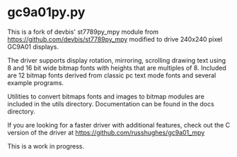 gc9a01py.py
===========

This is a fork of devbis' st7789py_mpy module from
https://github.com/devbis/st7789py_mpy modified to drive 240x240 pixel GC9A01
displays.

The driver supports display rotation, mirroring, scrolling drawing text using 8
and 16 bit wide bitmap fonts with heights that are multiples of 8. Included are
12 bitmap fonts derived from classic pc text mode fonts and several example
programs.

Utilities to convert bitmaps fonts and images to bitmap modules are included in
the utils directory. Documentation can be found in the docs directory.

If you are looking for a faster driver with additional features, check out the
C version of the driver at https://github.com/russhughes/gc9a01_mpy

This is a work in progress.
